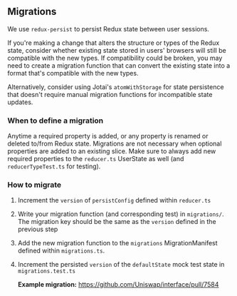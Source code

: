 ## Migrations

We use `redux-persist` to persist Redux state between user sessions.

If you're making a change that alters the structure or types of the Redux state, consider whether existing state stored in users' browsers will still be compatible with the new types. If compatibility could be broken, you may need to create a migration function that can convert the existing state into a format that's compatible with the new types.

Alternatively, consider using Jotai's `atomWithStorage` for state persistence that doesn't require manual migration functions for incompatible state updates.

### When to define a migration

Anytime a required property is added, or any property is renamed or deleted to/from Redux state. Migrations are not necessary when optional properties are added to an existing slice. Make sure to always add new required properties to the `reducer.ts` UserState as well (and `reducerTypeTest.ts` for testing).

### How to migrate

1. Increment the `version` of `persistConfig` defined within `reducer.ts`
2. Write your migration function (and corresponding test) in `migrations/`. The migration key should be the same as the `version` defined in the previous step
3. Add the new migration function to the `migrations` MigrationManifest defined within `migrations.ts`.
4. Increment the persisted `version` of the `defaultState` mock test state in `migrations.test.ts`

   **Example migration:** https://github.com/Uniswap/interface/pull/7584
